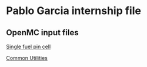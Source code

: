 # Pablo Garcia internship file


## OpenMC input files

[Single fuel pin cell](./pincell/pincell.md)

[Common Utilities](./utils/utils.md)





